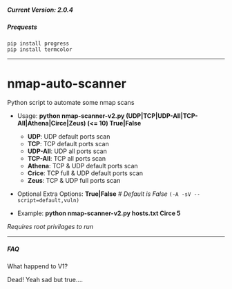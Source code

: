##### Current Version: 2.0.4
##### Prequests
	pip install progress
	pip install termcolor
------------
# nmap-auto-scanner
Python script to automate some nmap scans

- Usage:	__python nmap-scanner-v2.py <File with list of hosts> (UDP|TCP|UDP-All|TCP-All|Athena|Circe|Zeus) <number of threads> (<= 10) True|False__
  * __UDP__: 	UDP default ports scan
  * __TCP__: 	TCP default ports scan
  * __UDP-All__:	UDP all ports scan
  * __TCP-All__:	TCP all ports scan
  * __Athena__:	TCP & UDP default ports scan
  * __Crice__:	TCP full & UDP default ports scan
  * __Zeus__:	TCP & UDP full ports scan

- Optional Extra Options:	**True|False** # *Default is False* `(-A -sV --script=default,vuln)`

- Example:	__python nmap-scanner-v2.py hosts.txt Circe 5__

*Requires root privilages to run*

------------
##### FAQ
What happend to V1?

Dead! Yeah sad but true....
